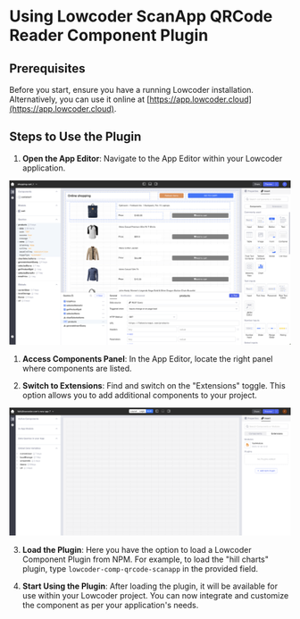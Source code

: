 # Using Lowcoder ScanApp QRCode Reader Component Plugin

## Prerequisites
Before you start, ensure you have a running Lowcoder installation. Alternatively, you can use it online at [https://app.lowcoder.cloud](https://app.lowcoder.cloud).

## Steps to Use the Plugin
1. **Open the App Editor**: Navigate to the App Editor within your Lowcoder application.

<p align="center">
  <img src="https://raw.githubusercontent.com/lowcoder-org/lowcoder-media-assets/main/images/App%20Editor%20%7C%20Main%20Screeen%20clean.png" alt="Lowcoder App Editor">
</p>

1. **Access Components Panel**: In the App Editor, locate the right panel where components are listed.

2. **Switch to Extensions**: Find and switch on the "Extensions" toggle. This option allows you to add additional components to your project.

<p align="center">
  <img src="https://raw.githubusercontent.com/lowcoder-org/lowcoder-media-assets/main/images/App%20Editor%20%7C%20Import%20Component%20Plugin%201.png" alt="Lowcoder App Editor">
</p>

3. **Load the Plugin**: Here you have the option to load a Lowcoder Component Plugin from NPM. For example, to load the "hill charts" plugin, type `lowcoder-comp-qrcode-scanapp` in the provided field.

4. **Start Using the Plugin**: After loading the plugin, it will be available for use within your Lowcoder project. You can now integrate and customize the component as per your application's needs.
